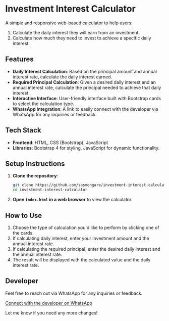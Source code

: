 # Investment Interest Calculator

A simple and responsive web-based calculator to help users:
1. Calculate the daily interest they will earn from an investment.
2. Calculate how much they need to invest to achieve a specific daily interest.

## Features
- **Daily Interest Calculation**: Based on the principal amount and annual interest rate, calculate the daily interest earned.
- **Required Principal Calculation**: Given a desired daily interest and an annual interest rate, calculate the principal needed to achieve that daily interest.
- **Interactive Interface**: User-friendly interface built with Bootstrap cards to select the calculation type.
- **WhatsApp Integration**: A link to easily connect with the developer via WhatsApp for any inquiries or feedback.
  
## Tech Stack
- **Frontend**: HTML, CSS (Bootstrap), JavaScript
- **Libraries**: Bootstrap 4 for styling, JavaScript for dynamic functionality.

## Setup Instructions
1. **Clone the repository**:
   ```bash
   git clone https://github.com/sosmongare/investment-interest-calculator.git
   cd investment-interest-calculator
   ```

2. **Open `index.html` in a web browser** to view the calculator.

## How to Use
1. Choose the type of calculation you'd like to perform by clicking one of the cards.
2. If calculating daily interest, enter your investment amount and the annual interest rate.
3. If calculating the required principal, enter the desired daily interest and the annual interest rate.
4. The result will be displayed with the calculated value and the daily interest rate.

## Developer
Feel free to reach out via WhatsApp for any inquiries or feedback.

[Connect with the developer on WhatsApp](https://wa.me/254708920430?text=Hello,%20I%20saw%20your%20Investment%20Calculator%20and%20would%20like%20to%20connect!)


Let me know if you need any more changes!